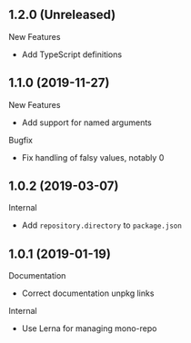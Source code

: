 ## 1.2.0 (Unreleased)

New Features

- Add TypeScript definitions

## 1.1.0 (2019-11-27)

New Features

- Add support for named arguments

Bugfix

- Fix handling of falsy values, notably 0

## 1.0.2 (2019-03-07)

Internal

- Add `repository.directory` to `package.json`

## 1.0.1 (2019-01-19)

Documentation

- Correct documentation unpkg links

Internal

- Use Lerna for managing mono-repo

